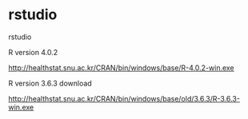 # rstudio
rstudio

R version 4.0.2

http://healthstat.snu.ac.kr/CRAN/bin/windows/base/R-4.0.2-win.exe


R version 3.6.3 download

http://healthstat.snu.ac.kr/CRAN/bin/windows/base/old/3.6.3/R-3.6.3-win.exe



